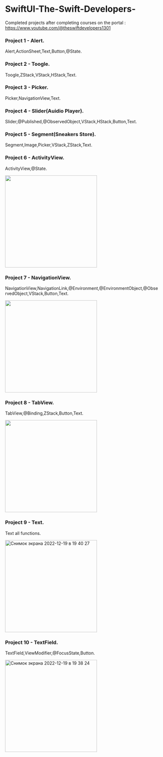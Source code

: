 # SwiftUI-The-Swift-Developers-
Completed projects after completing courses on the portal : https://www.youtube.com/@theswiftdevelopers1301

### Project 1 - Alert.

Alert,ActionSheet,Text,Button,@State.

### Project 2 - Toogle.

Toogle,ZStack,VStack,HStack,Text.

### Project 3 - Picker.

Picker,NavigationView,Text.

### Project 4 - Slider(Auidio Player).

Slider,@Published,@ObservedObject,VStack,HStack,Button,Text.


### Project 5 - Segment(Sneakers Store).

Segment,Image,Picker,VStack,ZStack,Text.

### Project 6 - ActivityView.

ActivityView,@State.

<img width="300" src="https://user-images.githubusercontent.com/110721351/208464985-d2025986-f50c-4937-9a57-99f6b6d4841e.gif">

### Project 7 - NavigationView.

NavigationView,NavigationLink,@Environment,@EnvironmentObject,@ObservedObject,VStack,Button,Text.

<img width="300" src="https://user-images.githubusercontent.com/110721351/208465467-8acfb32e-b09f-4a38-9793-10b1d40fba10.gif">

### Project 8 - TabView.

TabView,@Binding,ZStack,Button,Text.

<img width="300" src="https://user-images.githubusercontent.com/110721351/208464112-19cc5a69-6dfc-441d-abc1-1805678682d7.gif">

### Project 9 - Text.

Text all functions.

<img width="300" alt="Снимок экрана 2022-12-19 в 19 40 27" src="https://user-images.githubusercontent.com/110721351/208463732-ec69157a-4186-4397-b400-0c2030973384.png">


### Project 10 - TextField.

TextField,ViewModifier,@FocusState,Button.

<img width="300" alt="Снимок экрана 2022-12-19 в 19 38 24" src="https://user-images.githubusercontent.com/110721351/208463234-d4aebbe1-6dfd-4209-8206-197faea37c10.png">






